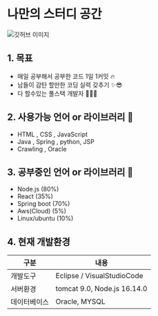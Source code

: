 # 나만의 스터디 공간
![깃허브 이미지](https://user-images.githubusercontent.com/104408863/179223339-9c3d4617-be56-452b-9632-a7033a8a7111.png)

## 1. 목표 
* 매일 공부해서 공부한 코드 1일 1커밋 🔥
* 남들이 감탄 할만한 코딩 실력 갖추기 ✨😎
* 다 할수있는 풀스택 개발자 👨🏻‍💻


## 2. 사용가능 언어 or 라이브러리 🤗
* HTML , CSS , JavaScript
* Java  , Spring , python, JSP
* Crawling , Oracle

## 3. 공부중인 언어 or 라이브러리 🚀
* Node.js (80%)
* React (35%)  
* Spring boot (70%) 
* Aws(Cloud) (5%) 
* Linux/ubuntu (10%)

## 4. 현재 개발환경
|구분|내용|
|------|---|
|개발도구|Eclipse / VisualStudioCode|
|서버환경|tomcat 9.0, Node.js 16.14.0|
|데이터베이스|Oracle, MYSQL|

